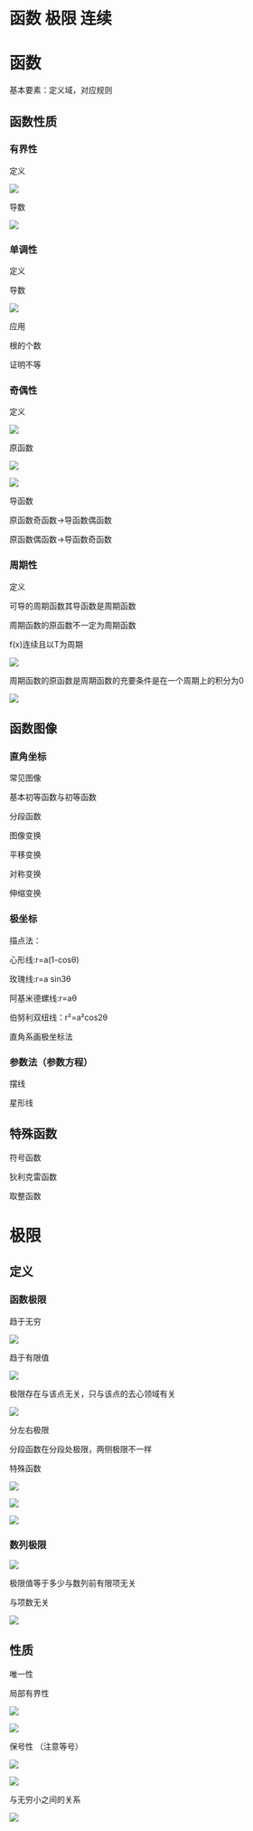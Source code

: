 # 函数 极限 连续

# 函数

基本要素：定义域，对应规则

## 函数性质

### 有界性

定义

![](https://api2.mubu.com/v3/document_image/5345787e-da48-4674-9373-34299fdfb491-9080260.jpg)

导数

![](https://api2.mubu.com/v3/document_image/9cbcd3c8-05a6-4fdd-b867-6875f119ad19-9080260.jpg)

### 单调性

定义

导数

![](https://api2.mubu.com/v3/document_image/6fc337d9-6daa-46f1-b7ca-030147c4de4c-9080260.jpg)

应用

根的个数

证明不等

### 奇偶性

定义

![](https://api2.mubu.com/v3/document_image/ca7c8d90-be8f-445f-b6a6-10d08e995ef9-9080260.jpg)

原函数

![](https://api2.mubu.com/v3/document_image/68f5b7e2-9f09-4cf7-bf39-e53afd34988d-9080260.jpg)

![](https://api2.mubu.com/v3/document_image/c86d4666-fcc6-4639-984a-46941e287d8f-9080260.jpg)

导函数

原函数奇函数->导函数偶函数

原函数偶函数->导函数奇函数

### 周期性

定义

可导的周期函数其导函数是周期函数

周期函数的原函数不一定为周期函数

f(x)连续且以T为周期

![](https://api2.mubu.com/v3/document_image/b0864964-0756-4f0e-addd-9e5bfe32f5ea-9080260.jpg)

周期函数的原函数是周期函数的充要条件是在一个周期上的积分为0

![](https://api2.mubu.com/v3/document_image/85D63A38DB6D40341602148904.jpg)

## 函数图像

### 直角坐标

常见图像

基本初等函数与初等函数

分段函数

图像变换

平移变换

对称变换

伸缩变换

### 极坐标

描点法：

心形线:r=a(1-cosθ)

玫瑰线:r=a sin3θ 

阿基米德螺线:r=aθ

伯努利双纽线：r²=a²cos2θ

直角系画极坐标法

### 参数法（参数方程）

摆线

星形线

## 特殊函数

符号函数

狄利克雷函数

取整函数

# 极限

## 定义

### 函数极限

趋于无穷

![](https://api2.mubu.com/v3/document_image/04f60093-3567-4efc-94ad-9d619f93cc8b-9080260.jpg)

趋于有限值

![](https://api2.mubu.com/v3/document_image/31163fba-1778-42c5-b938-bb385148713b-9080260.jpg)

极限存在与该点无关，只与该点的去心领域有关

![](https://api2.mubu.com/v3/document_image/4ccef3db-20b3-473e-92b0-a836bd1dd83c-9080260.jpg)

分左右极限

分段函数在分段处极限，两侧极限不一样

特殊函数

![](https://api2.mubu.com/v3/document_image/194776d0-32ca-4939-88e5-8ef8ad549dc5-9080260.jpg)

![](https://api2.mubu.com/v3/document_image/c4087ab1-23c6-44bd-80ab-689f382d2ed2-9080260.jpg)

![](https://api2.mubu.com/v3/document_image/e665d691-62e4-4e6e-8828-1e411d25c10e-9080260.jpg)

### 数列极限

![](https://api2.mubu.com/v3/document_image/31fdc10c-f28e-4ac1-9171-35ef61ccc751-9080260.jpg)

极限值等于多少与数列前有限项无关

与项数无关

![](https://api2.mubu.com/v3/document_image/5c4bfbb7-8d78-484f-b1cb-4b3a213b30ed-9080260.jpg)

## 性质

唯一性

局部有界性

![](https://api2.mubu.com/v3/document_image/CC5E841DB49146F61624611161.jpg)

![](https://api2.mubu.com/v3/document_image/CA40750BDDDA48AB1602917279.jpg)

保号性  （注意等号）

![](https://api2.mubu.com/v3/document_image/8eba00ac-9614-45be-b9f0-f0a80b2f7729-9080260.jpg)

![](https://api2.mubu.com/v3/document_image/DBDC1742565A46CF1602890451.jpg)

与无穷小之间的关系

![](https://api2.mubu.com/v3/document_image/264acace-123d-4ba6-8764-0964d0688a56-9080260.jpg)
